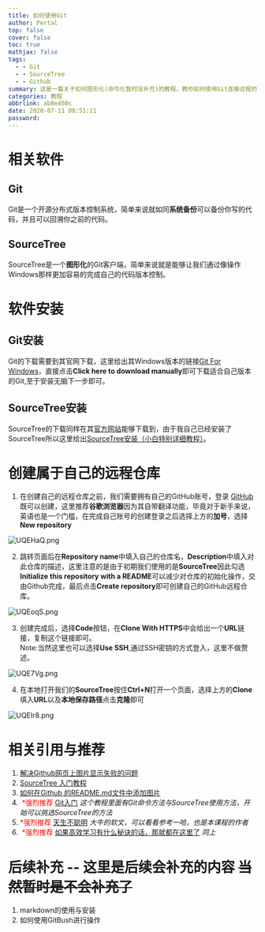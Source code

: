 ```yaml
---
title: 如何使用Git
author: Pertal
top: false
cover: false
toc: true
mathjax: false
tags:
  - - Git
  - - SourceTree
  - - Github
summary: 这是一篇关于如何图形化(命令化暂时没补充)的教程，教你如何使用Git连接远程的Github仓库。
categories: 教程
abbrlink: ab8e450c
date: 2020-07-11 08:51:11
password:
---
```


<!-- 这里注释一上面可能常用的东西 -->

<!-- toc用于目录的展开默认无需更改 -->

<!-- tags与categories 一个是标签一个是文章分类 标签可以有多个 文章分类只能有一个 要注意 直接后面添加即可 -->

<!-- top 默认 false 这个是用来推荐文章的 -->

<!-- mathjax 默认是 false 如果以后要用到数学公式可以开启 -->

<!-- summary 写得是关于文章的摘要 -->

<!-- password用于对文章进行加密 这里需要利用SHA256算法加密 这里给个加密网址  https://tool.oschina.net/encrypt?type=2 -->



# 相关软件

## Git

Git是一个开源分布式版本控制系统，简单来说就如同**系统备份**可以备份你写的代码，并且可以回溯你之前的代码。

## SourceTree

SourceTree是一个**图形化**的Git客户端，简单来说就是能够让我们通过像操作Windows那样更加容易的完成自己的代码版本控制。

# 软件安装

## Git安装

Git的下载需要到其官网下载，这里给出其Windows版本的链接[Git For Windows](https://git-scm.com/download/win)，直接点击**Click here to download manually**即可下载适合自己版本的Git,至于安装无脑下一步即可。

## SourceTree安装

SourceTree的下载同样在其[官方网站](https://www.sourcetreeapp.com/)能够下载到，由于我自己已经安装了SourceTree所以这里给出[SourceTree安装（小白特别详细教程）](https://www.jianshu.com/p/dce21c4e88fc)。

# 创建属于自己的远程仓库

1. 在创建自己的远程仓库之前，我们需要拥有自己的GitHub账号，登录 [GitHub](https://github.com/)既可以创建，这里推荐**谷歌浏览器**因为其自带翻译功能，毕竟对于新手来说，英语也是一个门槛，在完成自己账号的创建登录之后选择上方的**加号**，选择**New repository**  

![UQEHaQ.png](https://s1.ax1x.com/2020/07/11/UQEHaQ.png)


2. 跳转页面后在**Repository name**中填入自己的仓库名，**Description**中填入对此仓库的描述，这里注意的是由于初期我们使用的是**SourceTree**因此勾选**Initialize this repository with a README**可以减少对仓库的初始化操作，交由Github完成，最后点击**Create repository**即可创建自己的GitHub远程仓库。

![UQEoqS.png](https://s1.ax1x.com/2020/07/11/UQEoqS.png)


3. 创建完成后，选择**Code**按钮，在**Clone With HTTPS**中会给出一个**URL**链接，复制这个链接即可。  
   Note:当然这里也可以选择**Use SSH**,通过SSH密钥的方式登入，这里不做赘述。

![UQE7Vg.png](https://s1.ax1x.com/2020/07/11/UQE7Vg.png)


4. 在本地打开我们的**SourceTree**按住**Ctrl+N**打开一个页面，选择上方的**Clone**填入**URL**以及**本地保存路径**点击**克隆**即可

![UQEIr8.png](https://s1.ax1x.com/2020/07/11/UQEIr8.png)


# 相关引用与推荐

1. [解决Github网页上图片显示失败的问题](https://blog.csdn.net/qq_38232598/article/details/91346392)
2. [SourceTree 入门教程](https://www.jianshu.com/p/11bba2b1e95d)
3. [如何在Github 的README.md文件中添加图片](https://blog.csdn.net/weixin_38419133/article/details/89412755?utm_medium=distribute.pc_relevant.none-task-blog-BlogCommendFromMachineLearnPai2-8.edu_weight&depth_1-utm_source=distribute.pc_relevant.none-task-blog-BlogCommendFromMachineLearnPai2-8.edu_weight)
4. <span style='color:red'> \*强烈推荐 </span>  [Git入门](https://www.imooc.com/learn/1052) *这个教程里面有Git命令方法与SourceTree使用方法，开始可以挑选SourceTree的方法*
5. <span style='color:red'> \*强烈推荐 </span> [天生不聪明](https://mp.weixin.qq.com/s?__biz=MzU4NTIxODYwMQ==&mid=2247483856&idx=1&sn=47a72cee1190aefc06c24fea78f78484&chksm=fd8cae96cafb2780f2634bbeece1608f321ea2698523869ff6d0c58497ad2dfbf5fa1233b0dd&token=88683563&lang=zh_CN#rd) *大牛的软文，可以看看参考一哈，也是本课程的作者*
6. <span style='color:red'> \*强烈推荐</span> [如果高效学习有什么秘诀的话，那就都在这里了](https://mp.weixin.qq.com/s?__biz=MzU4NTIxODYwMQ==&mid=2247483836&idx=1&sn=90854aa76507281403e4dd9cd434a12b&chksm=fd8caefacafb27ec78f999fde4f1217c04c6e2ff28cf51fe511d8fa29d484d9281ff91de8c9c&token=88683563&lang=zh_CN#rd) *同上*

# 后续补充 -- 这里是后续会补充的内容 ~~当然暂时是不会补充了~~

1. markdown的使用与安装
2. 如何使用GitBush进行操作
